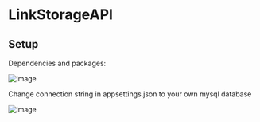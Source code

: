 # LinkStorageAPI

## Setup
Dependencies and packages: 

![image](https://user-images.githubusercontent.com/42223424/204213405-ef4ced8e-f0f4-4bb2-bfef-4683c7305262.png)

Change connection string in appsettings.json to your own mysql database

![image](https://user-images.githubusercontent.com/42223424/204213605-c0f94e52-7894-44a2-81be-66b64130cdb8.png)

